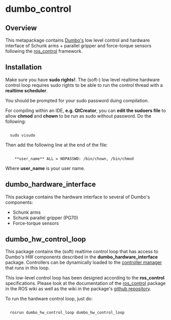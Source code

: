 dumbo_control
=============
Overview
---------------------------------------------
This metapackage contains [Dumbo's][1] low level control and hardware interface of Schunk arms + parallel gripper and force-torque sensors following the [ros_control][2] framework. 

[1]: https://cvapwiki.csc.kth.se/dokuwiki/doku.php?id=dumbo
[2]: http://wiki.ros.org/ros_control

Installation
---------------------------------------------

Make sure you have **sudo rights!**. The (soft-) low level realtime hardware control loop requires sudo rights to be able to run the control thread with a **realtime scheduler**. 

You should be prompted for your sudo password duing compilation.

For compiling within an IDE, **e.g. QtCreator**, you can **edit the sudoers file** to allow **chmod** and **chown** to be run as sudo without password. Do the following:

<code>
  sudo visudo
</code>

Then add the following line at the end of the file:

<code>
    **user_name** ALL = NOPASSWD: /bin/chown, /bin/chmod
</code>

Where **user_name**  is your user name. 


dumbo_hardware_interface
---------------------------------------------
This package contains the hardware interface to several of Dumbo's components:
* Schunk arms
* Schunk parallel gripper (PG70)
* Force-torque sensors

dumbo_hw_control_loop
---------------------------------------------
This package contains the (soft) realtime control loop that has access to Dumbo's HW components described in the **dumbo_hardware_interface** package. Controllers can be dynamically loaded to the [controller manager][3] that runs in this loop. 

This low-level control loop has been designed according to the **ros_control** specifications. Please look at the documentation of the [ros_control][4] package in the ROS wiki as well as the wiki in the package's [github repository][5].

To run the hardware control loop, just do:

<code>
  rosrun dumbo_hw_control_loop dumbo_hw_control_loop
</code>


[3]: http://wiki.ros.org/controller_manager
[4]: http://wiki.ros.org/ros_control
[5]: https://github.com/ros-controls/ros_control
